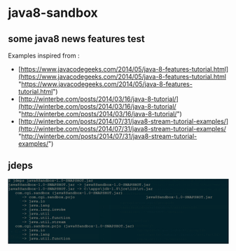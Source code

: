 # java8-sandbox

## some java8 news features test

Examples inspired from :

 - [https://www.javacodegeeks.com/2014/05/java-8-features-tutorial.html](https://www.javacodegeeks.com/2014/05/java-8-features-tutorial.html "https://www.javacodegeeks.com/2014/05/java-8-features-tutorial.html")
 - [http://winterbe.com/posts/2014/03/16/java-8-tutorial/](http://winterbe.com/posts/2014/03/16/java-8-tutorial/ "http://winterbe.com/posts/2014/03/16/java-8-tutorial/")
 - [http://winterbe.com/posts/2014/07/31/java8-stream-tutorial-examples/](http://winterbe.com/posts/2014/07/31/java8-stream-tutorial-examples/ "http://winterbe.com/posts/2014/07/31/java8-stream-tutorial-examples/")


## jdeps

![alt tag](./Capture.PNG)
